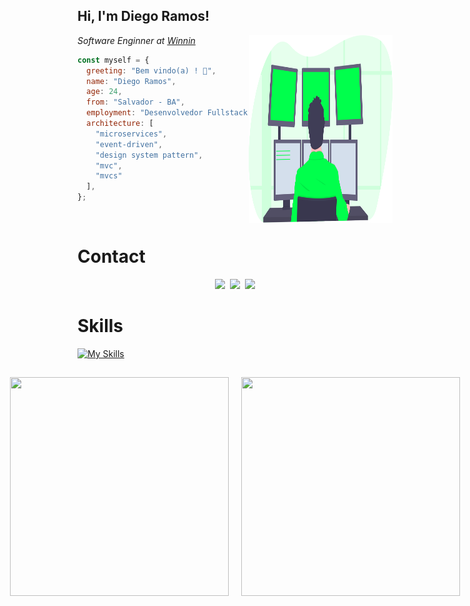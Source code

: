 <h2> Hi, I'm Diego Ramos!</h2>
<img align='right' src="./image/icon.svg" width="230" height="300">
<p>
  <em>Software Enginner at <a href="https://winnin.com/">Winnin</a></em>
</p>

```javascript
const myself = {
  greeting: "Bem vindo(a) ! 👋",
  name: "Diego Ramos",
  age: 24,
  from: "Salvador - BA",
  employment: "Desenvolvedor Fullstack",
  architecture: [
    "microservices",
    "event-driven",
    "design system pattern",
    "mvc",
    "mvcs"
  ],
};
```

</br>

# Contact

<div align='center' style="display: flex; gap: 8px; justify-content: center; align-items: center; width: 100%;">

<a href="https://www.linkedin.com/in/diego-rbrito/">
  <img src="https://img.shields.io/badge/LinkedIn-0077B5?style=for-the-badge&logo=linkedin&logoColor=white"/>
</a>

<a href="mailto:diegorbrito9@gmail.com">
  <img src="https://img.shields.io/badge/Gmail-D14836?style=for-the-badge&logo=gmail&logoColor=white"/>
</a>

<a href="https://api.whatsapp.com/send?phone=5571993804648">
  <img src="https://img.shields.io/badge/WhatsApp-25D366?style=for-the-badge&logo=whatsapp&logoColor=white"/>
</a>

</div>

# Skills

[![My Skills](https://skillicons.dev/icons?i=golang,js,ts,nodejs,react,nest,express,graphql,docker,postgres,mysql,redis,mongo)](https://skillicons.dev)

##

<div align="center" style="display: flex; gap: 20px; justify-content: center; align-items: center;">
  <img 
    width="350rem" 
    height="350rem" 
    src="https://github-readme-stats.vercel.app/api/top-langs/?username=rms-diego&layout=compact&theme=dracula&langs_count=10" 
    style="display: inline-block;"
  />

  <img width="350rem" height="350rem" src="https://github-readme-stats.vercel.app/api?username=rms-diego&show_icons=true&theme=dracula" style="display: inline-block;"/>
</div>
  
</details>
